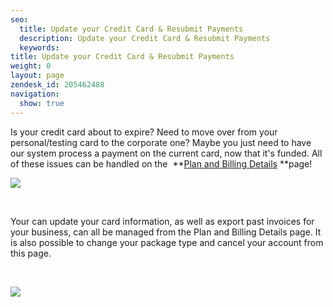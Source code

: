 ```yaml
---
seo:
  title: Update your Credit Card & Resubmit Payments
  description: Update your Credit Card & Resubmit Payments
  keywords:
title: Update your Credit Card & Resubmit Payments
weight: 0
layout: page
zendesk_id: 205462488
navigation:
  show: true
---
```


Is your credit card about to expire? Need to move over from your personal/testing card to the corporate one? Maybe you just need to have our system process a payment on the current card, now that it's funded. All of these issues can be&nbsp;handled on the&nbsp; **[Plan and Billing Details](https://app.sendgrid.com/settings/billing)&nbsp;**page!

![]({{root_url}}/images/billing.gif)

&nbsp;

Your can update your card information, as well as export past invoices for your business, can all be managed from the Plan and Billing Details page. It is also possible to change your package type and cancel your account from this page.

&nbsp;

![]({{root_url}}/images/plan_billing__1_.png)

&nbsp;
